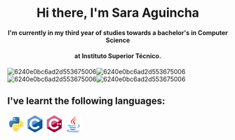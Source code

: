 ### <h1 align="Center"> Hi there, I'm Sara Aguincha </h1>

<h4 align="Center"> I'm currently in my third year of studies towards a bachelor's in Computer Science  </h4>
<h4 align="Center">  at Instituto Superior Técnico. </h4>

![6240e0bc6ad2d553675006](https://user-images.githubusercontent.com/74461472/160303095-1789b549-ea32-4efe-9406-e9c93e4ef289.gif)![6240e0bc6ad2d553675006](https://user-images.githubusercontent.com/74461472/160303095-1789b549-ea32-4efe-9406-e9c93e4ef289.gif)![6240e0bc6ad2d553675006](https://user-images.githubusercontent.com/74461472/160303095-1789b549-ea32-4efe-9406-e9c93e4ef289.gif)![6240e0bc6ad2d553675006](https://user-images.githubusercontent.com/74461472/160303095-1789b549-ea32-4efe-9406-e9c93e4ef289.gif)

<h2 align="left"> I've learnt the following languages:</h2>
<h4 align="left"> <img src="https://raw.githubusercontent.com/devicons/devicon/master/icons/python/python-original.svg" alt="python" width="40" height="40"/> 
<img src="https://raw.githubusercontent.com/devicons/devicon/master/icons/c/c-original.svg" alt="c" width="40" height="40"/> 
<img src="https://raw.githubusercontent.com/devicons/devicon/master/icons/cplusplus/cplusplus-original.svg" alt="cplusplus" width="40" height="40"/> 
<img src="https://raw.githubusercontent.com/devicons/devicon/master/icons/java/java-original.svg" alt="java" width="40" height="40"/> </h4> 
